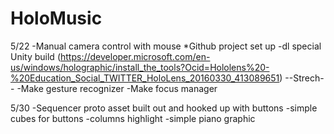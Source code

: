 # HoloMusic



5/22
-Manual camera control with mouse
*Github project set up
-dl special Unity build (https://developer.microsoft.com/en-us/windows/holographic/install_the_tools?Ocid=Hololens%20-%20Education_Social_TWITTER_HoloLens_20160330_413089651)
--Strech--
  -Make gesture recognizer
  -Make focus manager
  
  

5/30
-Sequencer proto asset built out and hooked up with buttons
  -simple cubes for buttons
  -columns highlight
  -simple piano graphic
